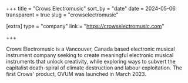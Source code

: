 +++
title = "Crows Electromusic"
sort_by = "date"
date = 2024-05-06
transparent = true
slug = "crowselectromusic"

[extra]
type = "company"
link = "https://crowselectromusic.com"

+++

Crows Electromusic is a Vancouver, Canada based electronic musical instrument company seeking to create meaningful electronic musical instruments that unlock creativity, while exploring ways to subvert the capitalist death-spiral of climate destruction and labour exploitation. The first Crows' product, OVUM was launched in March 2023.

